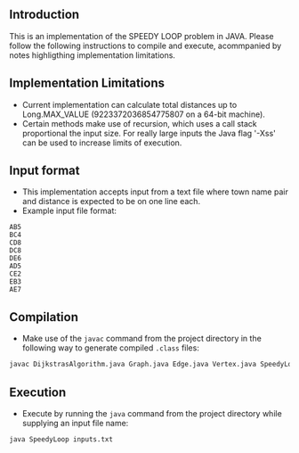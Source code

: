 ## Introduction
This is an implementation of the SPEEDY LOOP problem in JAVA. Please follow the following instructions to compile and execute, acommpanied by notes highligthing implementation limitations.

## Implementation Limitations
- Current implementation can calculate total distances up to Long.MAX_VALUE (9223372036854775807 on a 64-bit machine).
- Certain methods make use of recursion, which uses a call stack proportional the input size. For really large inputs the Java flag '-Xss' can be used to increase limits of execution.

## Input format
- This implementation accepts input from a text file where town name pair and distance is expected to be on one line each.
- Example input file format:
```
AB5
BC4
CD8
DC8
DE6
AD5
CE2
EB3
AE7
```

## Compilation
- Make use of the `javac` command from the project directory in the following way to generate compiled `.class` files:
```bash
javac DijkstrasAlgorithm.java Graph.java Edge.java Vertex.java SpeedyLoop.java
```

## Execution
- Execute by running the `java` command from the project directory while supplying an input file name:
```bash
java SpeedyLoop inputs.txt
```